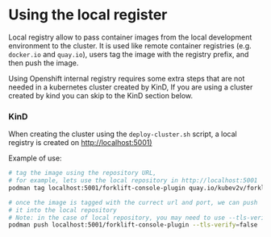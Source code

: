 # Using the local register

Local registry allow to pass container images from the local development environment to the cluster.
It is used like remote container registries (e.g. `docker.io` and `quay.io`), users tag the image
with the registry prefix, and then push the image.

Using Openshift internal registry requires some extra steps that are not needed in a kubernetes cluster
created by KinD, If you are using a cluster created by kind you can skip to the KinD section below.

### KinD

When creating the cluster using the `deploy-cluster.sh` script, a local registry is created on [http://localhost:5001)](http://localhost:5001)

Example of use:
``` bash
# tag the image using the repository URL,
# for example, lets use the local repository in http://localhost:5001
podman tag localhost:5001/forklift-console-plugin quay.io/kubev2v/forklift-console-plugin

# once the image is tagged with the currect url and port, we can push
# it into the local repository
# Note: in the case of local repository, you may need to use --tls-verify=false flag
podman push localhost:5001/forklift-console-plugin --tls-verify=false
```
